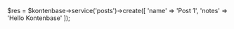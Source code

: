 $res = $kontenbase->service('posts')->create([
	'name' => 'Post 1',
	'notes' => 'Hello Kontenbase'
]);